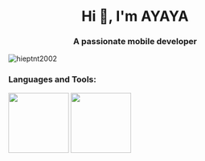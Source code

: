 <h1 align="center">Hi 👋, I'm AYAYA</h1>
<h3 align="center">A passionate mobile developer</h3>

<p align="left"> <img src="https://komarev.com/ghpvc/?username=hieptnt2002&label=Profile%20views&color=0e75b6&style=flat" alt="hieptnt2002" /> </p>

<h3 align="left">Languages and Tools:</h3>
<p align="left">
  <img src="https://flexicarrent.000webhostapp.com/ui/detail1.jpg"  width="120" /> 
   <img src="https://flexicarrent.000webhostapp.com/ui/detail1.jpg"  width="120" />
</p>
